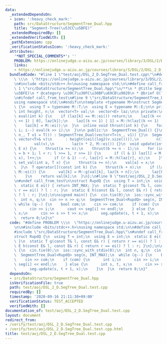```yaml
---
data:
  _extendedDependsOn:
  - icon: ':heavy_check_mark:'
    path: src/DataStructure/SegmentTree_Dual.hpp
    title: "Segment-Tree(\u53CC\u5BFE)"
  _extendedRequiredBy: []
  _extendedVerifiedWith: []
  _pathExtension: cpp
  _verificationStatusIcon: ':heavy_check_mark:'
  attributes:
    '*NOT_SPECIAL_COMMENTS*': ''
    PROBLEM: https://onlinejudge.u-aizu.ac.jp/courses/library/3/DSL/2/DSL_2_D
    links:
    - https://onlinejudge.u-aizu.ac.jp/courses/library/3/DSL/2/DSL_2_D
  bundledCode: "#line 1 \"test/aoj/DSL_2_D.SegTree_Dual.test.cpp\"\n#define PROBLEM\
    \ \\\n  \"https://onlinejudge.u-aizu.ac.jp/courses/library/3/DSL/2/DSL_2_D\"\n\
    \n#include <bits/stdc++.h>\nusing namespace std;\n\n#define call_from_test\n#line\
    \ 1 \"src/DataStructure/SegmentTree_Dual.hpp\"\n/**\n * @title Segment-Tree(\u53CC\
    \u5BFE)\n * @category \u30C7\u30FC\u30BF\u69CB\u9020\n * @brief O(logN)\n */\n\
    \n#ifndef call_from_test\n#line 9 \"src/DataStructure/SegmentTree_Dual.hpp\"\n\
    using namespace std;\n#endif\n\ntemplate <typename M>\nstruct SegmentTree_Dual\
    \ {\n  using T = typename M::T;\n  using E = typename M::E;\n\n private:\n  const\
    \ int height, n;\n  vector<T> val;\n  vector<E> laz;\n\n private:\n  inline void\
    \ eval(int k) {\n    if (laz[k] == M::ei()) return;\n    laz[(k << 1) | 0] = M::h(laz[(k\
    \ << 1) | 0], laz[k]);\n    laz[(k << 1) | 1] = M::h(laz[(k << 1) | 1], laz[k]);\n\
    \    laz[k] = M::ei();\n  }\n  inline void thrust(int k) {\n    for (int i = height;\
    \ i; i--) eval(k >> i);\n  }\n\n public:\n  SegmentTree_Dual() {}\n  SegmentTree_Dual(int\
    \ n_, T v1 = T()) : SegmentTree_Dual(vector<T>(n_, v1)) {}\n  SegmentTree_Dual(const\
    \ vector<T>& v)\n      : height(ceil(log2(v.size()))),\n        n(1 << height),\n\
    \        val(v),\n        laz(n * 2, M::ei()) {}\n  void update(int a, int b,\
    \ E x) {\n    thrust(a += n);\n    thrust(b += n - 1);\n    for (int l = a, r\
    \ = b + 1; l < r; l >>= 1, r >>= 1) {\n      if (l & 1) laz[l] = M::h(laz[l],\
    \ x), l++;\n      if (r & 1) --r, laz[r] = M::h(laz[r], x);\n    }\n  }\n  void\
    \ set_val(int a, T x) {\n    thrust(a += n);\n    val[a] = x;\n    laz[a] = M::ei();\n\
    \  }\n  T operator[](const int k) {\n    thrust(k + n);\n    if (laz[k + n] !=\
    \ M::ei()) {\n      val[k] = M::g(val[k], laz[k + n]);\n      laz[k + n] = M::ei();\n\
    \    }\n    return val[k];\n  }\n};\n#line 9 \"test/aoj/DSL_2_D.SegTree_Dual.test.cpp\"\
    \n#undef call_from_test\n\nstruct RupdQ {\n  using T = int;\n  using E = int;\n\
    \  static E ei() { return INT_MAX; }\n  static T g(const T& l, const E& r) { return\
    \ r == ei() ? l : r; }\n  static E h(const E& l, const E& r) { return r == ei()\
    \ ? l : r; }\n};\n\nsigned main() {\n  cin.tie(0);\n  ios::sync_with_stdio(0);\n\
    \  int n, q;\n  cin >> n >> q;\n  SegmentTree_Dual<RupdQ> seg(n, INT_MAX);\n \
    \ while (q--) {\n    bool com;\n    cin >> com;\n    if (com) {\n      int i;\n\
    \      cin >> i;\n      cout << seg[i] << endl;\n    } else {\n      int s, t,\
    \ x;\n      cin >> s >> t >> x;\n      seg.update(s, t + 1, x);\n    }\n  }\n\
    \  return 0;\n}\n"
  code: "#define PROBLEM \\\n  \"https://onlinejudge.u-aizu.ac.jp/courses/library/3/DSL/2/DSL_2_D\"\
    \n\n#include <bits/stdc++.h>\nusing namespace std;\n\n#define call_from_test\n\
    #include \"src/DataStructure/SegmentTree_Dual.hpp\"\n#undef call_from_test\n\n\
    struct RupdQ {\n  using T = int;\n  using E = int;\n  static E ei() { return INT_MAX;\
    \ }\n  static T g(const T& l, const E& r) { return r == ei() ? l : r; }\n  static\
    \ E h(const E& l, const E& r) { return r == ei() ? l : r; }\n};\n\nsigned main()\
    \ {\n  cin.tie(0);\n  ios::sync_with_stdio(0);\n  int n, q;\n  cin >> n >> q;\n\
    \  SegmentTree_Dual<RupdQ> seg(n, INT_MAX);\n  while (q--) {\n    bool com;\n\
    \    cin >> com;\n    if (com) {\n      int i;\n      cin >> i;\n      cout <<\
    \ seg[i] << endl;\n    } else {\n      int s, t, x;\n      cin >> s >> t >> x;\n\
    \      seg.update(s, t + 1, x);\n    }\n  }\n  return 0;\n}"
  dependsOn:
  - src/DataStructure/SegmentTree_Dual.hpp
  isVerificationFile: true
  path: test/aoj/DSL_2_D.SegTree_Dual.test.cpp
  requiredBy: []
  timestamp: '2020-09-16 21:11:30+09:00'
  verificationStatus: TEST_ACCEPTED
  verifiedWith: []
documentation_of: test/aoj/DSL_2_D.SegTree_Dual.test.cpp
layout: document
redirect_from:
- /verify/test/aoj/DSL_2_D.SegTree_Dual.test.cpp
- /verify/test/aoj/DSL_2_D.SegTree_Dual.test.cpp.html
title: test/aoj/DSL_2_D.SegTree_Dual.test.cpp
---
```


